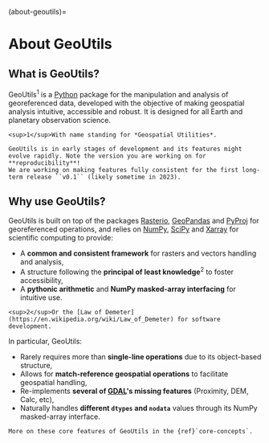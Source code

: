 (about-geoutils)=

# About GeoUtils

## What is GeoUtils?

GeoUtils<sup>1</sup> is a [Python](https://www.python.org/) package for the manipulation and analysis of georeferenced data, developed with the objective of 
making geospatial analysis intuitive, accessible and robust. It is designed for all Earth and planetary observation science.

```{margin}
<sup>1</sup>With name standing for *Geospatial Utilities*.
```

```{important}
GeoUtils is in early stages of development and its features might evolve rapidly. Note the version you are working on for
**reproducibility**!
We are working on making features fully consistent for the first long-term release ``v0.1`` (likely sometime in 2023).
```

## Why use GeoUtils?

GeoUtils is built on top of the packages [Rasterio](https://rasterio.readthedocs.io/en/latest/), [GeoPandas](https://geopandas.org/en/stable/docs.html) 
and [PyProj](https://pyproj4.github.io/pyproj/stable/index.html) for georeferenced operations, and relies on [NumPy](https://numpy.org/doc/stable/), 
[SciPy](https://docs.scipy.org/doc/scipy/) and [Xarray](https://docs.xarray.dev/en/stable/) for scientific computing to provide:
- A **common and consistent framework** for rasters and vectors handling and analysis,
- A structure following the **principal of least knowledge**<sup>2</sup> to foster accessibility,
- A **pythonic arithmetic** and **NumPy masked-array interfacing** for intuitive use.

```{margin}
<sup>2</sup>Or the [Law of Demeter](https://en.wikipedia.org/wiki/Law_of_Demeter) for software development.
```

In particular, GeoUtils:
- Rarely requires more than **single-line operations** due to its object-based structure,
- Allows for **match-reference geospatial operations** to facilitate geospatial handling,
- Re-implements **several of [GDAL](https://gdal.org/)'s missing features** (Proximity, DEM, Calc, etc),
- Naturally handles **different `dtypes` and `nodata`** values through its NumPy masked-array interface.


```{note}
More on these core features of GeoUtils in the {ref}`core-concepts`.
```